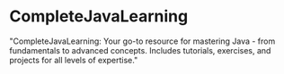 # CompleteJavaLearning
"CompleteJavaLearning: Your go-to resource for mastering Java - from fundamentals to advanced concepts. Includes tutorials, exercises, and projects for all levels of expertise."

